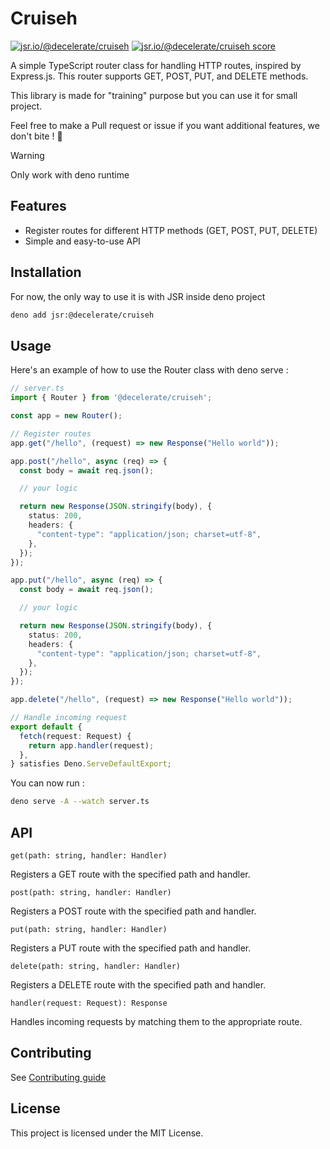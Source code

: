 # Cruiseh
[![jsr.io/@decelerate/cruiseh](https://jsr.io/badges/@decelerate/cruiseh)](https://jsr.io/@decelerate/cruiseh)
[![jsr.io/@decelerate/cruiseh score](https://jsr.io/badges/@decelerate/cruiseh/score)](https://jsr.io/@decelerate/cruiseh)

A simple TypeScript router class for handling HTTP routes, inspired by Express.js. This router supports GET, POST, PUT, and DELETE methods.

This library is made for "training" purpose but you can use it for small project.

Feel free to make a Pull request or issue if you want additional features, we don't bite ! 🧛

> [!WARNING]
> Only work with deno runtime


## Features

- Register routes for different HTTP methods (GET, POST, PUT, DELETE)
- Simple and easy-to-use API

## Installation

For now, the only way to use it is with JSR inside deno project

```bash
deno add jsr:@decelerate/cruiseh
```

## Usage 

Here's an example of how to use the Router class with deno serve :

```ts
// server.ts
import { Router } from '@decelerate/cruiseh';

const app = new Router();

// Register routes
app.get("/hello", (request) => new Response("Hello world"));

app.post("/hello", async (req) => {
  const body = await req.json();

  // your logic

  return new Response(JSON.stringify(body), {
    status: 200,
    headers: {
      "content-type": "application/json; charset=utf-8",
    },
  });
});

app.put("/hello", async (req) => {
  const body = await req.json();

  // your logic

  return new Response(JSON.stringify(body), {
    status: 200,
    headers: {
      "content-type": "application/json; charset=utf-8",
    },
  });
});

app.delete("/hello", (request) => new Response("Hello world"));

// Handle incoming request
export default {
  fetch(request: Request) {
    return app.handler(request);
  },
} satisfies Deno.ServeDefaultExport;
```

You can now run :
```bash
deno serve -A --watch server.ts
```

## API
`get(path: string, handler: Handler)`

Registers a GET route with the specified path and handler.

`post(path: string, handler: Handler)`

Registers a POST route with the specified path and handler.

`put(path: string, handler: Handler)`

Registers a PUT route with the specified path and handler.

`delete(path: string, handler: Handler)`

Registers a DELETE route with the specified path and handler.

`handler(request: Request): Response`

Handles incoming requests by matching them to the appropriate route.

## Contributing
See [Contributing guide](https://github.com/Decelerate/cruiseh/tree/main/CONTRIBUTING.md)

## License
This project is licensed under the MIT License.
